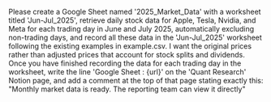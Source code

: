 Please create a Google Sheet named '2025_Market_Data' with a worksheet titled 'Jun-Jul_2025', retrieve daily stock data for Apple, Tesla, Nvidia, and Meta for each trading day in June and July 2025, automatically excluding non-trading days, and record all these data in the 'Jun-Jul_2025' worksheet following the existing examples in example.csv. I want the original prices rather than adjusted prices that account for stock splits and dividends. Once you have finished recording the data for each trading day in the worksheet, write the line 'Google Sheet : {url}' on the 'Quant Research' Notion page, and add a comment at the top of that page stating exactly this: "Monthly market data is ready. The reporting team can view it directly"